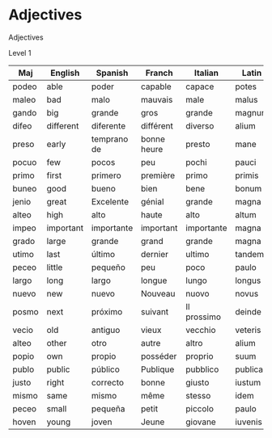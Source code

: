 # Adjectives

Adjectives


Level 1

Maj     |English   |Spanish    |    Franch  |Italian     |Latin   | Romanian
--------|----------|-----------|------------|------------|--------|----------------
podeo   |able      |poder      |capable     |capace      |potes   |capabil
maleo   |bad       |malo       |mauvais     |male        |malus   |rău
gando   |big       |grande     |gros        |grande      |magnum  |mare
difeo   |different |diferente  |différent   |diverso     |alium   |diferit
preso   |early     |temprano de|bonne heure |presto      |mane    |din timp
pocuo   |few       |pocos      |peu         |pochi       |pauci   |puțini
primo   |first     |primero    |première    |primo       |primis  |primul
buneo   |good      |bueno      |bien        |bene        |bonum   |bun
jenio   |great     |Excelente  |génial      |grande      |magna   |Grozav
alteo   |high      |alto       |haute       |alto        |altum   |înalt
impeo   |important |importante |important   |importante  |magna   |important
grado   |large     |grande     |grand       |grande      |magna   |mare
utimo   |last      |último     |dernier     |ultimo      |tandem  |ultimul
peceo   |little    |pequeño    |peu         |poco        |paulo   |mic
largo   |long      |largo      |longue      |lungo       |longus  |lung
nuevo   |new       |nuevo      |Nouveau     |nuovo       |novus   |nou
posmo   |next      |próximo    |suivant     |Il prossimo |deinde  |următor
vecio   |old       |antiguo    |vieux       |vecchio     |veteris |vechi
alteo   |other     |otro       |autre       |altro       |alium   |alte
popio   |own       |propio     |posséder    |proprio     |suum    |propriu
publo   |public    |público    |Publique    |pubblico    |publicae|public
justo   |right     |correcto   |bonne       |giusto      |iustum  |potrivit
mismo   |same      |mismo      |même        |stesso      |idem    |la fel
peceo   |small     |pequeña    |petit       |piccolo     |paulo   |mic
hoven   |young     |joven      |Jeune       |giovane     |iuvenis |tineri
